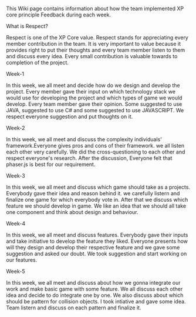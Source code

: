 This Wiki page contains information about how the team implemented XP core principle Feedback during each week.

What is Respect?

Respect is one of the XP Core value. Respect stands for appreciating every member contribution in the team. It is very important to value because it provides right to put their thoughts and every team member listen to them and discuss every idea. Every small contribution is valuable towards to completion of the project.

Week-1

In this week, we all meet and decide how do we design and develop the project. Every member gave their input on which technology stack we would use for developing the project and which types of game we would develop. Every team member gave their opinion. Some suggested to use JAVA, suggested to use C# and some suggested to use JAVASCRIPT. We respect everyone suggestion and put thoughts on it.

Week-2

In this week, we all meet and discuss the complexity individuals' framework.Everyone gives pros and cons of their framework. we all listen each other very carefully. We did the cross-questioning to each other and respect everyone's research. After the discussion, Everyone felt that phaser.js is best for our requirement.

Week-3

In this week, we all meet and discuss which game should take as a projects. Everybody gave their idea and reason behind it. we carefully listern and finalize one game for which everybody vote in. After that we discuss which feature we should develop in game. We like an idea that we should all take one component and think about design and behaviour.

Week-4

In this week, we all meet and discuss features. Everybody gave their inputs and take initiative to develop the feature they liked. Everyone presents how will they design and develop their respective feature and we gave some suggestion and asked our doubt. We took suggestion and start working on our features. 

Week-5

In this week, we all meet and discuss about how we gonna integrate our work and make basic game with some feature. We all discuss each other idea and decide to do integrate one by one. We also discuss about which should be pattern for collision objects. I took intiative and gave some idea. Team listern and discuss on each pattern and finalize it.
